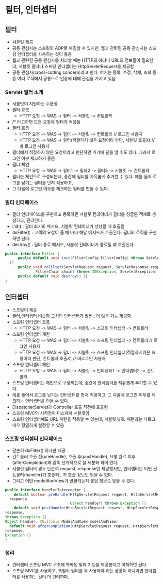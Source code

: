 # 필터, 인터셉터

## 필터
- 서블릿 제공
- 공통 관심사는 스프링의 AOP로 해결할 수 있지만, 웹과 관련된 공통 관심사는 스프링 인터셉터를 사용하는 것이 좋음
- 웹과 관련된 공통 관심사를 처리할 때는 HTTP의 헤더나 URL의 정보들이 필요한데, 서블릿 필터나 스프링 인터셉터는 HttpServletRequest를 제공함
- 공통 관심사(cross-cutting concern)라고 한다. 여기는 등록, 수정, 삭제, 조회 등등 여러 로직에서 공통으로 인증에 대해 관심을 가지고 있음

### Servlet 필터 소개
- 서블릿이 지원하는 수문장
- 필터 흐름
  - HTTP 요청 -> WAS -> 필터 -> 서블릿 -> 컨트롤러
- /* 라고하면 모든 요청에 필터가 적용됨
- 필터 흐름
  - HTTP 요청 -> WAS -> 필터 -> 서블릿 -> 컨트롤러 // 로그인 사용자
  - HTTP 요청 -> WAS -> 필터(적절하지 않은 요청이라 판단, 서블릿 호출X) // 비 로그인 사용자
- 필터에서 적절하지 않은 요청이라고 판단하면 거기에 끝을 낼 수도 있다. 그래서 로그인 여부 체크하기 좋음
- 필터 체인
  - HTTP 요청 -> WAS -> 필터1 -> 필터2 -> 필터3 -> 서블릿 -> 컨트롤러
- 필터는 체인으로 구성되는데, 중간에 필터를 자유롭게 추가할 수 있다. 예를 들어 로그를 남기는 필터를 먼저 적용하고,
- 그 다음에 로그인 여부를 체크하는 필터를 만들 수 있다.

### 필터 인터페이스
- 필터 인터페이스를 구현하고 등록하면 서블릿 컨테이너가 필터를 싱글톤 객체로 생성하고, 관리한다.
- init() : 필터 초기화 메서드, 서블릿 컨테이너가 생성될 때 호출됨
- doFilter() : 고객의 요청이 올 때 마다 해당 메서드가 호출된다. 필터의 로직을 구현하면 된다.
- destroy() : 필터 종료 메서드, 서블릿 컨테이너가 종료될 떄 호출된다.
~~~ java
public interface Filter {
      public default void init(FilterConfig filterConfig) throws ServletException
  {}
      public void doFilter(ServletRequest request, ServletResponse response,
              FilterChain chain) throws IOException, ServletException;
      public default void destroy() {}
}
~~~



## 인터셉터
- 스프링이 제공
- 필터,인터셉터 비슷함 그치만 인터셉터가 훨씬.. 더 많은 기능 제공함
- 스프링 인터셉터 흐름
  - HTTP 요청 -> WAS -> 필터 -> 서블릿 -> 스프링 인터셉터 -> 컨트롤러
- 스프링 인터셉터 제한
  - HTTP 요청 -> WAS -> 필터 -> 서블릿 -> 스프링 인터셉터 -> 컨트롤러 // 로그인 사용자
  - HTTP 요청 -> WAS -> 필터 -> 서블릿 -> 스프링 인터셉터(적절하지않은 요청이라 판단, 컨트롤러 호출X) // 비로그인 사용자
- 스프링 인터셉터 체인
  - HTTP 요청 -> WAS -> 필터 -> 서블릿 -> 인터셉터1 -> 인터셉터2 -> 컨트롤러
- 스프링 인터셉터는 체인으로 구성되는데, 중간에 인터셉터를 자유롭게 추가할 수 있다.
- 예를 들어서 로그를 남기는 인터셉터를 먼저 적용하고, 그 다음에 로그인 여부를 체크하는 인터셉터를 만들 수 있다.
- DispatcherServlet과 Controller 호출 직전에 호출됨
- 스프링 MVC의 시작점이 디스패처 서블릿임
- 스프링 인터셉터에도 URL 패턴을 적용할 수 있는데, 서블릿 URL 패턴과는 다르고, 매우 정밀하게 설정할 수 있음

### 스프링 인터셉터 인터페이스
- 단순히 doFilter() 하나만 제공
- 컨트롤러 호출 전(preHandle), 호출 후(postHandle), 요청 완료 이후(afterCompletion)와 같이 단계적으로 잘 세분화 되어 있다.
- 서블릿 필터의 경우 단순히 request, response만 제공했지만, 인터셉터는 어떤 컨트롤러(handler)가 호출되는지 호출 정보도 받을 수 있다.
- 그리고 어떤 modelAndView가 반환되는지 응답 정보도 받을 수 있다.
~~~ java
public interface HandlerInterceptor {
    default boolean preHandle(HttpServletRequest request, HttpServletResponse
  response,
                              Object handler) throws Exception {}
    default void postHandle(HttpServletRequest request, HttpServletResponse
response,
throws Exception {}
Object handler, @Nullable ModelAndView modelAndView)
  default void afterCompletion(HttpServletRequest request, HttpServletResponse
response,
Exception {}
}
~~~

### 정리 
- 인터셉터 스프링 MVC 구조에 특화된 필터 기능을 제공한다고 이해하면 된다. 
- 스프링 MVC를 사용하고, 특별히 필터를 꼭 사용해야 하는 상황이 아니라면 인터셉터를 사용하는 것이 더 편리하다.

